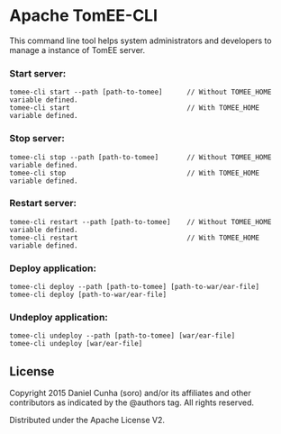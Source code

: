 # Apache TomEE-CLI

This command line tool helps system administrators and developers to manage a instance of TomEE server.

### Start server:

    tomee-cli start --path [path-to-tomee]      // Without TOMEE_HOME variable defined.
    tomee-cli start                             // With TOMEE_HOME variable defined.

### Stop server:

    tomee-cli stop --path [path-to-tomee]       // Without TOMEE_HOME variable defined.
    tomee-cli stop                              // With TOMEE_HOME variable defined.

### Restart server:

    tomee-cli restart --path [path-to-tomee]    // Without TOMEE_HOME variable defined.
    tomee-cli restart                           // With TOMEE_HOME variable defined.


### Deploy application:

    tomee-cli deploy --path [path-to-tomee] [path-to-war/ear-file]
    tomee-cli deploy [path-to-war/ear-file]

### Undeploy application:

    tomee-cli undeploy --path [path-to-tomee] [war/ear-file]
    tomee-cli undeploy [war/ear-file]


## License

Copyright 2015 Daniel Cunha (soro) and/or its affiliates and other contributors as indicated by the @authors tag. All rights reserved.

Distributed under the Apache License V2.
